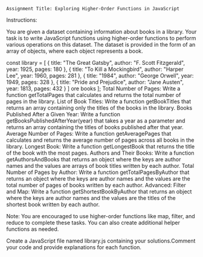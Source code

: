 
 	Assignment Title: Exploring Higher-Order Functions in JavaScript

Instructions:

You are given a dataset containing information about books in a library. Your task is to write JavaScript functions using higher-order functions to perform various operations on this dataset. The dataset is provided in the form of an array of objects, where each object represents a book.


const library = [
  	{ 
title: "The Great Gatsby", 
author: "F. Scott Fitzgerald", 
year: 1925,
 	pages: 180 
},
 	 {
 title: "To Kill a Mockingbird",
 author: "Harper Lee", 
 year: 1960, 
 pages: 281
 },
 	 {
 title: "1984", 
author: "George Orwell", 
year: 1949, 
pages: 328 
},
  	{
 title: "Pride and Prejudice", 
author: "Jane Austen", 
year: 1813,
pages: 432 
} ]
ore books
];
Total Number of Pages: Write a function getTotalPages that calculates and returns the total number of pages in the library.
List of Book Titles: Write a function getBookTitles that returns an array containing only the titles of the books in the library.
Books Published After a Given Year: Write a function getBooksPublishedAfterYear(year) that takes a year as a parameter and returns an array containing the titles of books published after that year.
Average Number of Pages: Write a function getAveragePages that calculates and returns the average number of pages across all books in the library.
Longest Book: Write a function getLongestBook that returns the title of the book with the most pages.
Authors and Their Books: Write a function getAuthorsAndBooks that returns an object where the keys are author names and the values are arrays of book titles written by each author.
Total Number of Pages by Author: Write a function getTotalPagesByAuthor that returns an object where the keys are author names and the values are the total number of pages of books written by each author.
Advanced: Filter and Map: Write a function getShortestBookByAuthor that returns an object where the keys are author names and the values are the titles of the shortest book written by each author.


Note: You are encouraged to use higher-order functions like map, filter, and reduce to complete these tasks. You can also create additional helper functions as needed.

Create a JavaScript file named library.js containing your solutions.Comment your code and provide explanations for each function.

